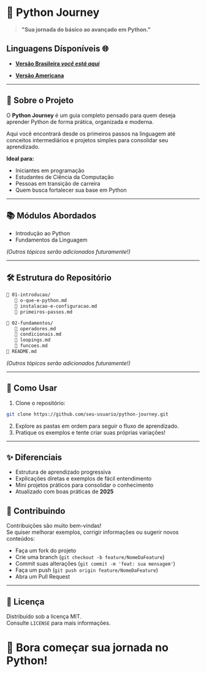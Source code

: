# 🐍 Python Journey

> **"Sua jornada do básico ao avançado em Python."**

## Linguagens Dísponíveis 🌐

- **[Versão Brasileira *você está aqui*](https://github.com/Karlos-Eduardo-Mrqs/Python-Journey/blob/main/readmes/README-BR.md)**

- **[Versão Americana](https://github.com/Karlos-Eduardo-Mrqs/Python-Journey/blob/main/README.md)**

---

## 📖 Sobre o Projeto

O **Python Journey** é um guia completo pensado para quem deseja aprender Python de forma prática, organizada e moderna.  

Aqui você encontrará desde os primeiros passos na linguagem até conceitos intermediários e projetos simples para consolidar seu aprendizado.

**Ideal para:**

- Iniciantes em programação
- Estudantes de Ciência da Computação
- Pessoas em transição de carreira
- Quem busca fortalecer sua base em Python

---

## 📚 Módulos Abordados

- Introdução ao Python
- Fundamentos da Linguagem

*(Outros tópicos serão adicionados futuramente!)*

---

## 🛠️ Estrutura do Repositório

```bash
🔹 01-introducao/
   🔹 o-que-e-python.md
   🔹 instalacao-e-configuracao.md
   🔹 primeiros-passos.md

🔹 02-fundamentos/
   🔹 operadores.md
   🔹 condicionais.md
   🔹 loopings.md
   🔹 funcoes.md
🔹 README.md
```

*(Outros tópicos serão adicionados futuramente!)*

---

## 🚀 Como Usar

1. Clone o repositório:

```bash
git clone https://github.com/seu-usuario/python-journey.git
```

2. Explore as pastas em ordem para seguir o fluxo de aprendizado.
3. Pratique os exemplos e tente criar suas próprias variações!

---

## ✨ Diferenciais

- Estrutura de aprendizado progressiva
- Explicações diretas e exemplos de fácil entendimento
- Mini projetos práticos para consolidar o conhecimento
- Atualizado com boas práticas de **2025**

## 📢 Contribuindo

Contribuições são muito bem-vindas!  
Se quiser melhorar exemplos, corrigir informações ou sugerir novos conteúdos:

- Faça um fork do projeto
- Crie uma branch (`git checkout -b feature/NomeDaFeature`)
- Commit suas alterações (`git commit -m 'feat: sua mensagem'`)
- Faça um push (`git push origin feature/NomeDaFeature`)
- Abra um Pull Request

---

## 📜 Licença

Distribuído sob a licença MIT.  
Consulte `LICENSE` para mais informações.

# 🎯 Bora começar sua jornada no Python!